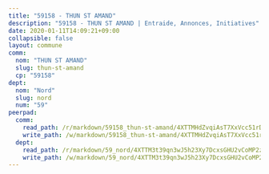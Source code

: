 ```yaml
---
title: "59158 - THUN ST AMAND"
description: "59158 - THUN ST AMAND | Entraide, Annonces, Initiatives"
date: 2020-01-11T14:09:21+09:00
collapsible: false
layout: commune
comm:
  nom: "THUN ST AMAND"
  slug: thun-st-amand
  cp: "59158"
dept:
  nom: "Nord"
  slug: nord
  num: "59"
peerpad:
  comm:
    read_path: /r/markdown/59158_thun-st-amand/4XTTMHdZvqiAsT7XxVcc51rDZtgeL45K4KjnkeTi6y9wv4gid
    write_path: /w/markdown/59158_thun-st-amand/4XTTMHdZvqiAsT7XxVcc51rDZtgeL45K4KjnkeTi6y9wv4gid-K3TgUb5GWhZALks3KaDLNE2yqfv1h5KjCG7y5aQUqo6TEaCA55Bhv1GaR65WNaNnBWR3PhcZpPCVbinnN2GW7SpTGXjTiqtxZJ5pM4enoPJ3dhveRGATzhVjbfV1GZNyUhJgHpfj
  dept:
    read_path: /r/markdown/59_nord/4XTTM3t39qn3wJ5h23Xy7DcxsGHU2vCoMP2z3iS4TUn3TrtdJ
    write_path: /w/markdown/59_nord/4XTTM3t39qn3wJ5h23Xy7DcxsGHU2vCoMP2z3iS4TUn3TrtdJ-K3TgTuZGkuZqXfr6fpmH7pGsMT6ndvZQMyRDze5QBt7XScLWHoBi246kLoDKpTH2Yo4f3AFSSJqGc2ozvNww7qPLqsDjpvahxCbQ6F5znbfjp6kVgaDcTYc9LyhwSfYuCevnvZUQ
---
```


